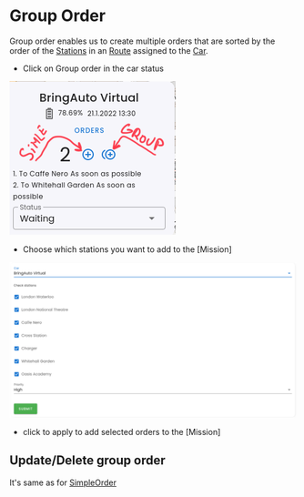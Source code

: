 
# Group Order

Group order enables us to create multiple orders that 
are sorted by the order of the [Stations] in an [Route] assigned to the
[Car].

- Click on Group order in the car status

![car status](./img/CarStatus.png)

- Choose which stations you want to add to the [Mission]

![group order](./img/GroupOrder.png)

- click to apply to add selected orders to the [Mission]


## Update/Delete group order

It's same as for [SimpleOrder]



[Stations]: ./Station.md
[Car]: ./Car.md
[Route]: ./Route.md
[SimpleOrder]: ./SimpleOrder.md

